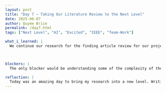 ```yaml
---
layout: post
title: "Day 7 – Taking Our Literature Review to the Next Level"
date: 2025-06-07
author: Quyme Brice
permalink: /day7.html
tags: ["Next Level", "AI", "Excited", "IEEE", "Team-Work"]

what_i_learned: |
  We continue our research for the finding article review for our project. With the continuous of our research we applied it to the group literature review. This literature review is made up of all our aspects to the overrall project. Our goal was 60 articles. We were able to finished this part of the project today. After obaining the literature review, we have made summaries of how the article would pretain to our project. Now that we had the summaries our goal was to present it to our mentor. This help encourage my confident when speaking infront of people. When infront of people its always good to try and remeber what the article is about so the person you are explaining infront of can understand. So that the best thing for me to do. I understood the knowledge that authors from that article I obatin were trying to say. I am able to explain that deeply in techincal terms for people to gain the details. Our team "The Flyers" had to present in our lab to build our confidence. It was definitely a learning experience because its something I can be better at. Our goal was to present our literature review and describe/summarize or findings. I have found a lot of interesting data today. This data includes the different sytles that researchers decides to approach flight delay problem.

  

blockers: |
  The only blocker would be understanding some of the complexity of the prediction model being used in the algrorim. I was able to overcome this by reading multiple articles and seeing other researcher aspects. I feel confindent enough to go into topics I don't know and conduct research on it. Research is just taking things a step at a time. I was okay with my blocker today because it allowed me to overcome it. I feel like this won't be a blocker for me anymore.

reflection: |
  Today was an amazing day to bring my research into a new level. Writing this literature have been a lot of work but when you have a team it makes it better. I love my team and the progress we have made in these last few days. I can see this project really coming along. I am excited to see what the end result will be after all our ideas comes together and create something new. Abby have really been a be help for us. She have shown us how the industry is really conducted in the real world. Dr. Kofi Nyarko have really shown us how to structure a team to gain the best results. Our team at this state feels unstoppable and ready to tackle problems.
---
```

